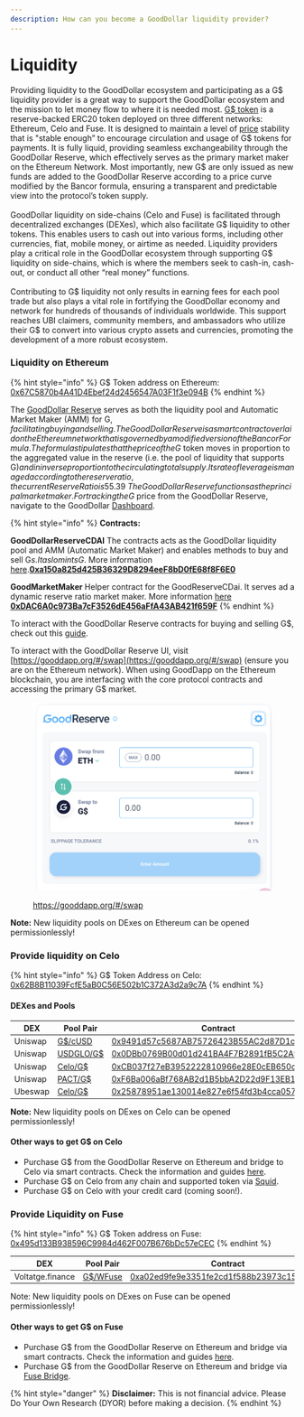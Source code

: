 ```yaml
---
description: How can you become a GoodDollar liquidity provider?
---
```


# Liquidity

Providing liquidity to the GoodDollar ecosystem and participating as a G$ liquidity provider is a great way to support the GoodDollar ecosystem and the mission to let money flow to where it is needed most. [G$ token](https://docs.gooddollar.org/tokenomics) is a reserve-backed ERC20 token deployed on three different networks: Ethereum, Celo and Fuse. It is designed to maintain a level of [price](https://dashboard.gooddollar.org/) stability that is "stable enough” to encourage circulation and usage of G$ tokens for payments. It is fully liquid, providing seamless exchangeability through the GoodDollar Reserve, which effectively serves as the primary market maker on the Ethereum Network. Most importantly, new G$ are only issued as new funds are added to the GoodDollar Reserve according to a price curve modified by the Bancor formula, ensuring a transparent and predictable view into the protocol’s token supply. \
\
GoodDollar liquidity on side-chains (Celo and Fuse) is facilitated through decentralized exchanges (DEXes), which also facilitate G$ liquidity to other tokens. This enables users to cash out into various forms, including other currencies, fiat, mobile money, or airtime as needed. Liquidity providers play a critical role in the GoodDollar ecosystem through supporting G$ liquidity on side-chains, which is where the members seek to cash-in, cash-out, or conduct all other “real money” functions.\
\
Contributing to G$ liquidity not only results in earning fees for each pool trade but also plays a vital role in fortifying the GoodDollar economy and network for hundreds of thousands of individuals worldwide. This support reaches UBI claimers, community members, and ambassadors who utilize their G$ to convert into various crypto assets and currencies, promoting the development of a more robust ecosystem.



### Liquidity on Ethereum

{% hint style="info" %}
G$ Token address on Ethereum: [0x67C5870b4A41D4Ebef24d2456547A03F1f3e094B](https://etherscan.io/address/0x67C5870b4A41D4Ebef24d2456547A03F1f3e094B)
{% endhint %}

The [GoodDollar Reserve](https://docs.gooddollar.org/protocol-v3-documentation/core-contracts-and-api/goodreservecdai) serves as both the liquidity pool and Automatic Market Maker (AMM) for G$, facilitating buying and selling. The GoodDollar Reserve is a smart contract overlaid on the Ethereum network that is governed by a modified version of the Bancor Formula. The formula stipulates that the price of the G$ token moves in proportion to the aggregated value in the reserve (i.e. the pool of liquidity that supports G$) and in inverse proportion to the circulating total supply. Its rate of leverage is managed according to the reserve ratio, the current Reserve Ratio is 55.39% and declining 15% per year. \
\
The GoodDollar Reserve functions as the principal market maker. For tracking the G$ price from the GoodDollar Reserve, navigate to the GoodDollar [Dashboard](https://dashboard.gooddollar.org/).

{% hint style="info" %}
**Contracts:**

**GoodDollarReserveCDAI** The contracts acts as the GoodDollar liquidity pool and AMM (Automatic Market Maker) and enables methods to buy and sell G$s. It aslo mints G$. More information [here](https://docs.gooddollar.org/protocol-v3-documentation/previous-protocol-versions/protocol-v2/core-contracts-and-api/goodreservecdai).[**0xa150a825d425B36329D8294eeF8bD0fE68f8F6E0**](https://etherscan.io/address/0xa150a825d425B36329D8294eeF8bD0fE68f8F6E0)

**GoodMarketMaker** Helper contract for the GoodReserveCDai. It serves ad a dynamic reserve ratio market maker. More information [here](https://docs.gooddollar.org/protocol-v3-documentation/previous-protocol-versions/protocol-v2/core-contracts-and-api/goodmarketmaker) [**0xDAC6A0c973Ba7cF3526dE456aFfA43AB421f659F**](https://etherscan.io/address/0xDAC6A0c973Ba7cF3526dE456aFfA43AB421f659F)
{% endhint %}

To interact with the GoodDollar Reserve contracts for buying and selling G$, check out this [guide](https://docs.gooddollar.org/user-guides/buy-and-sell-gusd).

To interact with the GoodDollar Reserve UI, visit [https://gooddapp.org/#/swap](https://gooddapp.org/#/swap) (ensure you are on the Ethereum network). When using GoodDapp on the Ethereum blockchain, you are interfacing with the core protocol contracts and accessing the primary G$ market.

<figure><img src=".gitbook/assets/Captura de Pantalla 2023-11-15 a las 18.45.15.png" alt=""><figcaption><p><a href="https://gooddapp.org/#/swap">https://gooddapp.org/#/swap </a></p></figcaption></figure>

**Note:** New liquidity pools on DExes on Ethereum can be opened permissionlessly!

### Provide liquidity on Celo

{% hint style="info" %}
G$ Token Address on Celo: [0x62B8B11039FcfE5aB0C56E502b1C372A3d2a9c7A](https://explorer.celo.org/mainnet/address/0x62B8B11039FcfE5aB0C56E502b1C372A3d2a9c7A)
{% endhint %}

#### DEXes and Pools

| DEX     | Pool Pair                                                                                     | Contract                                                                                                                           |
| ------- | --------------------------------------------------------------------------------------------- | ---------------------------------------------------------------------------------------------------------------------------------- |
| Uniswap | [G$/cUSD](https://info.uniswap.org/#/celo/pools/0x9491d57c5687ab75726423b55ac2d87d1cda2c3f)   | [0x9491d57c5687AB75726423B55AC2d87D1cDa2c3F](https://celoscan.io/address/0x9491d57c5687ab75726423b55ac2d87d1cda2c3f)               |
| Uniswap | [USDGLO/G$](https://info.uniswap.org/#/celo/pools/0x0dbb0769b00d01d241ba4f7b2891fb5c2a975d51) | [0x0DBb0769B00d01d241BA4F7B2891fB5C2A975D51](https://celoscan.io/address/0x0dbb0769b00d01d241ba4f7b2891fb5c2a975d51)               |
| Uniswap | [Celo/G$](https://info.uniswap.org/#/celo/pools/0xcb037f27eb3952222810966e28e0ceb650c65cd9)   | [0xCB037f27eB3952222810966e28E0cEB650c65CD9](https://celoscan.io/address/0xcb037f27eb3952222810966e28e0ceb650c65cd9)               |
| Uniswap | [PACT/G$](https://info.uniswap.org/#/celo/pools/0xf6ba006abf768ab2d1b5bba2d22d9f13eb1269d4)   | [0xF6Ba006aBf768AB2d1B5bbA2D22d9F13EB1269d4](https://celoscan.io/address/0xf6ba006abf768ab2d1b5bba2d22d9f13eb1269d4)               |
| Ubeswap | [Celo/G$](https://info.ubeswap.org/pair/0x25878951ae130014e827e6f54fd3b4cca057a7e8)           | [0x25878951ae130014e827e6f54fd3b4cca057a7e8](https://explorer.celo.org/mainnet/address/0x25878951ae130014E827e6f54fd3B4CCa057a7e8) |

**Note:** New liquidity pools on DExes on Celo can be opened permissionlessly!

#### Other ways to get G$ on Celo

* Purchase G$ from the GoodDollar Reserve on Ethereum and bridge to Celo via smart contracts. Check the information and guides [here](https://docs.gooddollar.org/user-guides/bridge-gooddollars).
* Purchase G$ on Celo from any chain and supported token via [Squid](https://app.squidrouter.com/).
* Purchase G$ on Celo with your credit card (coming soon!).

### Provide Liquidity on Fuse

{% hint style="info" %}
G$ Token address on Fuse: [0x495d133B938596C9984d462F007B676bDc57eCEC](https://explorer.fuse.io/address/0x495d133B938596C9984d462F007B676bDc57eCEC/transactions)
{% endhint %}



| DEX              | Pool Pair                                                                                                                                     | Contract                                                                                                                 |
| ---------------- | --------------------------------------------------------------------------------------------------------------------------------------------- | ------------------------------------------------------------------------------------------------------------------------ |
| Voltatge.finance | [G$/WFuse](https://app.voltage.finance/index.html#/add/0x0be9e53fd7edac9f859882afdda116645287c629/0x495d133b938596c9984d462f007b676bdc57ecec) | [0xa02ed9fe9e3351fe2cd1f588b23973c1542dcbc](https://explorer.fuse.io/address/0xa02ed9fe9e3351fe2cd1f588b23973c1542dcbcc) |

Note: New liquidity pools on DExes on Fuse can be opened permissionlessly!

#### Other ways to get G$ on Fuse

* Purchase G$ from the GoodDollar Reserve on Ethereum and bridge via smart contracts. Check the information and guides [here](https://docs.gooddollar.org/user-guides/bridge-gooddollars).
* Purchase G$ from the GoodDollar Reserve on Ethereum and bridge via [Fuse Bridge](https://app.voltage.finance/index.html#/bridge).

{% hint style="danger" %}
**Disclaimer:** This is not financial advice. Please Do Your Own Research (DYOR) before making a decision.
{% endhint %}
